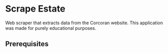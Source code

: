 <h1> Scrape Estate</h1>

Web scraper that extracts data from the Corcoran website. This application was made for purely educational purposes. 

<h2> Prerequisites </h2>

